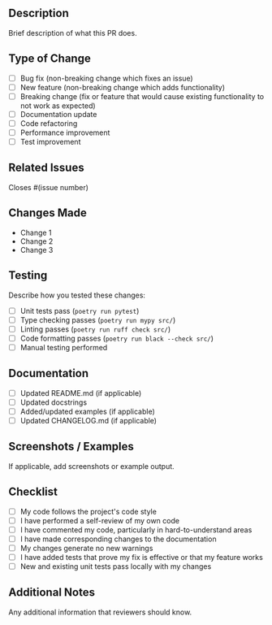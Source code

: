 ## Description

Brief description of what this PR does.

## Type of Change

- [ ] Bug fix (non-breaking change which fixes an issue)
- [ ] New feature (non-breaking change which adds functionality)
- [ ] Breaking change (fix or feature that would cause existing functionality to not work as expected)
- [ ] Documentation update
- [ ] Code refactoring
- [ ] Performance improvement
- [ ] Test improvement

## Related Issues

Closes #(issue number)

## Changes Made

- Change 1
- Change 2
- Change 3

## Testing

Describe how you tested these changes:

- [ ] Unit tests pass (`poetry run pytest`)
- [ ] Type checking passes (`poetry run mypy src/`)
- [ ] Linting passes (`poetry run ruff check src/`)
- [ ] Code formatting passes (`poetry run black --check src/`)
- [ ] Manual testing performed

## Documentation

- [ ] Updated README.md (if applicable)
- [ ] Updated docstrings
- [ ] Added/updated examples (if applicable)
- [ ] Updated CHANGELOG.md (if applicable)

## Screenshots / Examples

If applicable, add screenshots or example output.

## Checklist

- [ ] My code follows the project's code style
- [ ] I have performed a self-review of my own code
- [ ] I have commented my code, particularly in hard-to-understand areas
- [ ] I have made corresponding changes to the documentation
- [ ] My changes generate no new warnings
- [ ] I have added tests that prove my fix is effective or that my feature works
- [ ] New and existing unit tests pass locally with my changes

## Additional Notes

Any additional information that reviewers should know.
